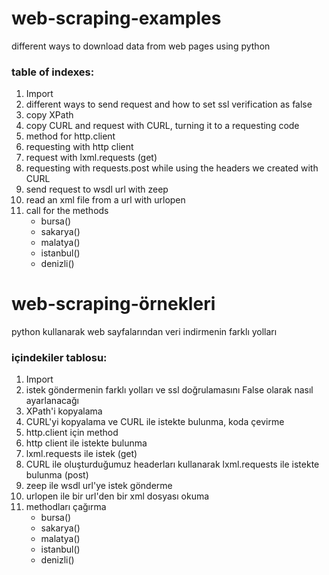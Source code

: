 # web-scraping-examples
different ways to download data from web pages using python

### table of indexes:
1.  Import
2.  different ways to send request and how to set ssl verification as false
3.  copy XPath
4.  copy CURL and request with CURL, turning it to a requesting code
5.  method for http.client
6.  requesting with http client
7.  request with lxml.requests (get)
8.  requesting with requests.post while using the headers we created with CURL
9.  send request to wsdl url with zeep
10. read an xml file from a url with urlopen
11. call for the methods
    * bursa()
    * sakarya()
    * malatya()
    * istanbul()
    * denizli()




# web-scraping-örnekleri
python kullanarak web sayfalarından veri indirmenin farklı yolları

### içindekiler tablosu:
1. Import
2. istek göndermenin farklı yolları ve ssl doğrulamasını False olarak nasıl ayarlanacağı
3. XPath'i kopyalama
4. CURL'yi kopyalama ve CURL ile istekte bulunma, koda çevirme
5. http.client için method
6. http client ile istekte bulunma
7. lxml.requests ile istek (get)
8. CURL ile oluşturduğumuz headerları kullanarak lxml.requests ile istekte bulunma (post) 
9. zeep ile wsdl url'ye istek gönderme
10. urlopen ile bir url'den bir xml dosyası okuma
11. methodları çağırma
    * bursa()
    * sakarya()
    * malatya()
    * istanbul()
    * denizli()
